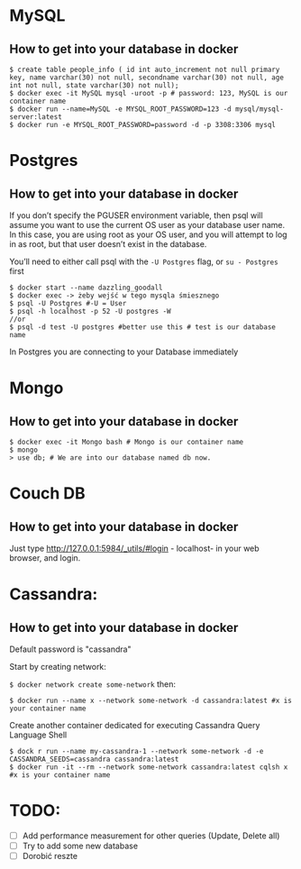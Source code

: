 # MySQL

## How to get into your database in docker

```
$ create table people_info ( id int auto_increment not null primary key, name varchar(30) not null, secondname varchar(30) not null, age int not null, state varchar(30) not null);
$ docker exec -it MySQL mysql -uroot -p # password: 123, MySQL is our container name
$ docker run --name=MySQL -e MYSQL_ROOT_PASSWORD=123 -d mysql/mysql-server:latest
$ docker run -e MYSQL_ROOT_PASSWORD=password -d -p 3308:3306 mysql
```

# Postgres

## How to get into your database in docker

If you don’t specify the PGUSER environment variable, then psql will assume you want to use the current OS user as your database user name. In this case, you are using root as your OS user, and you will attempt to log in as root, but that user doesn’t exist in the database.

You’ll need to either call psql with the `-U Postgres` flag, or `su - Postgres` first
```
$ docker start --name dazzling_goodall 
$ docker exec -> żeby wejść w tego mysqla śmiesznego
$ psql -U Postgres #-U = User
$ psql -h localhost -p 52 -U postgres -W
//or
$ psql -d test -U postgres #better use this # test is our database name
```
In Postgres you are connecting to your Database immediately

# Mongo

## How to get into your database in docker

```
$ docker exec -it Mongo bash # Mongo is our container name
$ mongo
> use db; # We are into our database named db now.
```


# Couch DB

## How to get into your database in docker

Just type http://127.0.0.1:5984/_utils/#login - localhost- in your web browser, and login.
 
# Cassandra:

## How to get into your database in docker

Default password is "cassandra"

Start by creating network:

`$ docker network create some-network`
then:

```
$ docker run --name x --network some-network -d cassandra:latest #x is your container name
```
Create another container dedicated for executing Cassandra Query Language Shell 

```
$ dock r run --name my-cassandra-1 --network some-network -d -e CASSANDRA_SEEDS=cassandra cassandra:latest
$ docker run -it --rm --network some-network cassandra:latest cqlsh x #x is your container name
```

# TODO:


- [ ] Add performance measurement for other queries (Update, Delete all)
- [ ] Try to add some new database 
- [ ] Dorobić reszte 